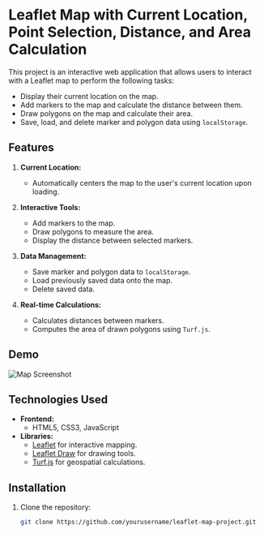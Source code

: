 # Leaflet Map with Current Location, Point Selection, Distance, and Area Calculation

This project is an interactive web application that allows users to interact with a Leaflet map to perform the following tasks:
- Display their current location on the map.
- Add markers to the map and calculate the distance between them.
- Draw polygons on the map and calculate their area.
- Save, load, and delete marker and polygon data using `localStorage`.

## Features

1. **Current Location:**
   - Automatically centers the map to the user's current location upon loading.

2. **Interactive Tools:**
   - Add markers to the map.
   - Draw polygons to measure the area.
   - Display the distance between selected markers.

3. **Data Management:**
   - Save marker and polygon data to `localStorage`.
   - Load previously saved data onto the map.
   - Delete saved data.

4. **Real-time Calculations:**
   - Calculates distances between markers.
   - Computes the area of drawn polygons using `Turf.js`.

## Demo

![Map Screenshot](https://via.placeholder.com/800x400.png?text=Map+Preview)

## Technologies Used

- **Frontend:**
  - HTML5, CSS3, JavaScript
- **Libraries:**
  - [Leaflet](https://leafletjs.com/) for interactive mapping.
  - [Leaflet Draw](https://leaflet.github.io/Leaflet.draw/) for drawing tools.
  - [Turf.js](https://turfjs.org/) for geospatial calculations.

## Installation

1. Clone the repository:
   ```bash
   git clone https://github.com/yourusername/leaflet-map-project.git
